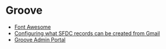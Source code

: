 # Groove
* [Font Awesome](https://fontawesome.com/icons?from=io)
* [Configuring what SFDC records can be created from Gmail](https://help.groove.co/en/articles/994860-configuring-what-sfdc-records-can-be-created-from-gmail)
* [Groove Admin Portal](https://app.groove.co/)
